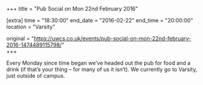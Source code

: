+++
title = "Pub Social on Mon 22nd February 2016"

[extra]
time = "18:30:00"
end_date = "2016-02-22"
end_time = "20:00:00"
location = "Varsity"

original = "https://uwcs.co.uk/events/pub-social-on-mon-22nd-february-2016-1474489115798/"    
+++

Every Monday since time began we’ve headed out the pub for food and a drink (if that’s your thing – for many of us it isn’t). We currently go to Varsity, just outside of campus.

